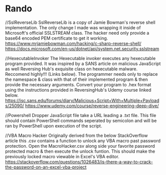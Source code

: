 # Rando
//SslReverseLib
SslReverseLib is a copy of Jamie Bowman's reverse shell implementation.
The only change I made was wrapping it inside of Microsoft's official SSLSTREAM class.
The hacker need only provide a base64 encoded PEM certificate to get it working.
https://www.mrjamiebowman.com/hacking/c-sharp-reverse-shell/
https://docs.microsoft.com/en-us/dotnet/api/system.net.security.sslstream

//HexecutableInvoker
The Hexecutable invoker executes any hexecutable program provided. 
It was inspired by a SANS article on malicious JavaScript as well Reversing Hub's exquisite class on hexecutable malware. Reccomend highly!!! (Links below).
The programmer needs only to replace the namespace & class with that of their implemented program & then provide the necessary arguments. Convert your program to .hex format using the instructions provided in ReversingHub's Udemy course linked below.
https://isc.sans.edu/forums/diary/Malicious+Script+With+Multiple+Payloads/25090/
https://www.udemy.com/course/reverse-engineering-deep-dive/

//Powershell Dropper
JavaScript file take a URL leading a .txt file. This file should contain PowerShell commands seperated by semicolon and will be ran by PowerShell upon execution of
the script.

//VBA Macro Hacker
Originally derived from the below StackOverflow article this .csv contains a function to unlock any VBA macro past password protection.
Open the MacroHacker.csv along side your favorite password protected macro & then execute the unlock funtion.
This should make the previously locked macro viewable in Excel's VBA editor.
https://stackoverflow.com/questions/1026483/is-there-a-way-to-crack-the-password-on-an-excel-vba-project
